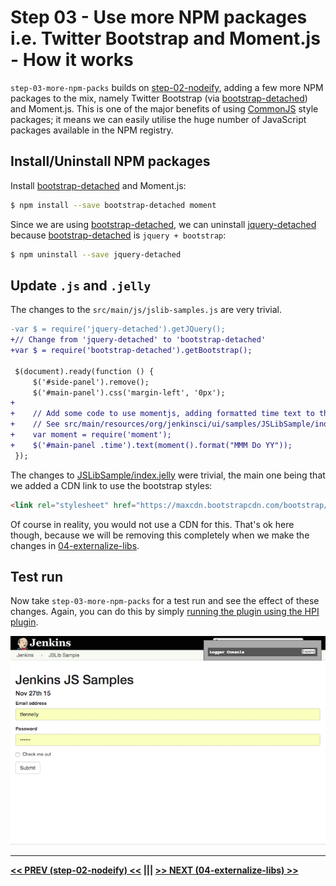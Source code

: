 # Step 03 - Use more NPM packages i.e. Twitter Bootstrap and Moment.js - How it works
`step-03-more-npm-packs` builds on <a href="../../../tree/master/step-02-nodeify">step-02-nodeify</a>, adding a few more
NPM packages to the mix, namely Twitter Bootstrap (via [bootstrap-detached])
and Moment.js. This is one of the major benefits of using [CommonJS] style packages; it means we can easily utilise
the huge number of JavaScript packages available in the NPM registry.

## Install/Uninstall NPM packages
Install [bootstrap-detached] and Moment.js:

```sh
$ npm install --save bootstrap-detached moment
```

Since we are using [bootstrap-detached], we can uninstall [jquery-detached] because [bootstrap-detached]
is `jquery + bootstrap`:

```sh
$ npm uninstall --save jquery-detached
```

## Update `.js` and `.jelly`
The changes to the `src/main/js/jslib-samples.js` are very trivial.
 
```diff
-var $ = require('jquery-detached').getJQuery();
+// Change from 'jquery-detached' to 'bootstrap-detached' 
+var $ = require('bootstrap-detached').getBootstrap();
 
 $(document).ready(function () {    
     $('#side-panel').remove();
     $('#main-panel').css('margin-left', '0px');
+    
+    // Add some code to use momentjs, adding formatted time text to the page.
+    // See src/main/resources/org/jenkinsci/ui/samples/JSLibSample/index.jelly.
+    var moment = require('moment');
+    $('#main-panel .time').text(moment().format("MMM Do YY"));
 });
```

The changes to [JSLibSample/index.jelly](src/main/resources/org/jenkinsci/ui/samples/JSLibSample/index.jelly) were trivial,
the main one being that we added a CDN link to use the bootstrap styles:

```html
<link rel="stylesheet" href="https://maxcdn.bootstrapcdn.com/bootstrap/3.3.5/css/bootstrap.min.css" ></link>
```

Of course in reality, you would not use a CDN for this. That's ok here though, because we will be removing this
completely when we make the changes in <a href="../../../tree/master/step-04-externalize-libs">04-externalize-libs</a>.

## Test run
Now take `step-03-more-npm-packs` for a test run and see the effect of these changes. 
Again, you can do this by simply [running the plugin using the HPI plugin](https://wiki.jenkins-ci.org/display/JENKINS/Plugin+tutorial#Plugintutorial-DebuggingaPlugin).

![root action page](img/root-action-page.png)

<hr/>
<b><a href="../../../tree/master/step-02-nodeify">&lt;&lt; PREV (step-02-nodeify) &lt;&lt;</a>  |||  <a href="../../../tree/master/step-04-externalize-libs">&gt;&gt; NEXT (04-externalize-libs) &gt;&gt;</a></b>

[Node.js]: https://nodejs.org
[Gulp]: https://github.com/gulpjs/gulp
[jenkins-js-builder]: https://github.com/jenkinsci/js-builder
[jenkins-js-modules]: https://github.com/jenkinsci/js-modules
[CommonJS]: http://www.commonjs.org/
[jquery-detached]: https://github.com/tfennelly/jquery-detached
[bootstrap-detached]: https://github.com/tfennelly/bootstrap-detached
[Browserify]: http://browserify.org/
[bundle]: https://github.com/jenkinsci/js-modules/blob/master/FAQs.md#what-is-the-difference-between-a-module-and-a-bundle

